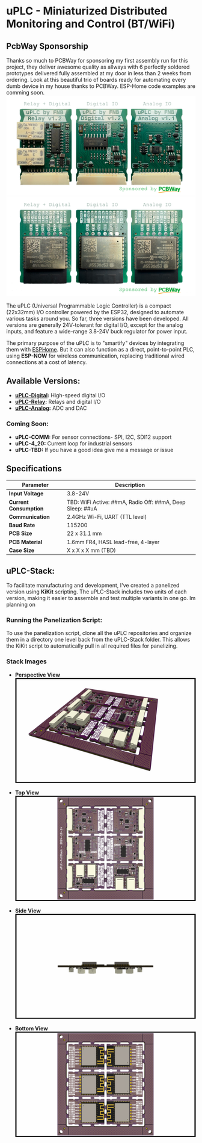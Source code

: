 # uPLC - Miniaturized Distributed Monitoring and Control (BT/WiFi)
## PcbWay Sponsorship
Thanks so much to PCBWay for sponsoring my first assembly run for this project, they deliver awesome quality as allways with 6 perfectly soldered prototypes delivered fully assembled at my door in less than 2 weeks from ordering. Look at this beautiful trio of boards ready for automating every dumb device in my house thanks to PCBWay. ESP-Home code examples are comming soon.
![uPLC-Trio](./PICTURES/uPLC-Trio.png)
![uPLC-Trio-Bottom](./PICTURES/uPLC-Trio-Bottom.png)

The uPLC (Universal Programmable Logic Controller) is a compact (22x32mm) I/O controller powered by the ESP32, designed to automate various tasks around you. So far, three versions have been developed. All versions are generally 24V-tolerant for digital I/O, except for the analog inputs, and feature a wide-range 3.8-24V buck regulator for power input.

The primary purpose of the uPLC is to "smartify" devices by integrating them with [ESPHome](https://esphome.io/). But it can also function as a direct, point-to-point PLC, using **ESP-NOW** for wireless communication, replacing traditional wired connections at a cost of latency. 

## Available Versions:
- **[uPLC-Digital](https://github.com/fredriknk/uPLC-digital):** High-speed digital I/O
- **[uPLC-Relay](https://github.com/fredriknk/uPLC-relay):** Relays and digital I/O
- **[uPLC-Analog](https://github.com/fredriknk/uPLC-Analog):** ADC and DAC

### Coming Soon:
- **uPLC-COMM:** For sensor connections- SPI, I2C, SDI12 support
- **uPLC-4_20:** Current loop for industrial sensors
- **uPLC-TBD:** If you have a good idea give me a message or issue 

## Specifications

| **Parameter**   | **Description**                                                     |
|-----------------|---------------------------------------------------------------------|
| **Input Voltage** | 3.8-24V                                                           |
| **Current Consumption**  | TBD: WiFi Active: ##mA, Radio Off: ##mA, Deep Sleep: ##uA  |  
| **Communication** | 2.4GHz Wi-Fi, UART (TTL level)                                    |
| **Baud Rate**    | 115200                                                             |
| **PCB Size**     | 22 x 31.1 mm                                                       |
| **PCB Material** | 1.6mm FR4, HASL lead-free, 4-layer                                 |
| **Case Size**    | X x X x X mm (TBD)                                                 |

## uPLC-Stack:
To facilitate manufacturing and development, I've created a panelized version using **KiKit** scripting. The uPLC-Stack includes two units of each version, making it easier to assemble and test multiple variants in one go. Im planning on

### Running the Panelization Script:
To use the panelization script, clone all the uPLC repositories and organize them in a directory one level back from the uPLC-Stack folder. This allows the KiKit script to automatically pull in all required files for panelizing.

### Stack Images

- **Perspective View**  
  ![Front](./PICTURES/TOP.PNG)
  
- **Top View**  
  ![Front](./PICTURES/OTOP.PNG)

- **Side View**  
  ![Side](./PICTURES/OLEFT.png)

- **Bottom View**  
  ![Back](./PICTURES/OBOT.PNG)
